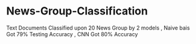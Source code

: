 # News-Group-Classification
Text Documents Classified upon 20 News Group by 2 models , Naive bais Got 79% Testing Accuracy  , CNN Got 80% Accuracy
